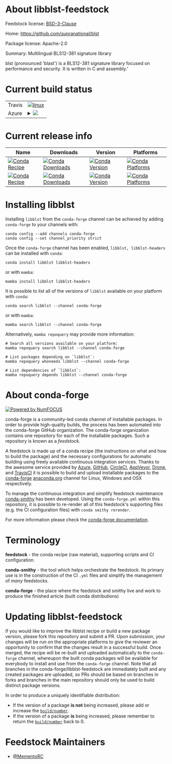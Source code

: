 About libblst-feedstock
=======================

Feedstock license: [BSD-3-Clause](https://github.com/conda-forge/libblst-feedstock/blob/main/LICENSE.txt)

Home: https://github.com/supranational/blst

Package license: Apache-2.0

Summary: Multilingual BLS12-381 signature library

blst (pronounced 'blast') is a BLS12-381 signature library focused
on performance and security. It is written in C and assembly.'


Current build status
====================


<table><tr>
    <td>Travis</td>
    <td>
      <a href="https://app.travis-ci.com/conda-forge/libblst-feedstock">
        <img alt="linux" src="https://img.shields.io/travis/com/conda-forge/libblst-feedstock/main.svg?label=Linux">
      </a>
    </td>
  </tr>
    
  <tr>
    <td>Azure</td>
    <td>
      <details>
        <summary>
          <a href="https://dev.azure.com/conda-forge/feedstock-builds/_build/latest?definitionId=23687&branchName=main">
            <img src="https://dev.azure.com/conda-forge/feedstock-builds/_apis/build/status/libblst-feedstock?branchName=main">
          </a>
        </summary>
        <table>
          <thead><tr><th>Variant</th><th>Status</th></tr></thead>
          <tbody><tr>
              <td>linux_64</td>
              <td>
                <a href="https://dev.azure.com/conda-forge/feedstock-builds/_build/latest?definitionId=23687&branchName=main">
                  <img src="https://dev.azure.com/conda-forge/feedstock-builds/_apis/build/status/libblst-feedstock?branchName=main&jobName=linux&configuration=linux%20linux_64_" alt="variant">
                </a>
              </td>
            </tr><tr>
              <td>linux_aarch64</td>
              <td>
                <a href="https://dev.azure.com/conda-forge/feedstock-builds/_build/latest?definitionId=23687&branchName=main">
                  <img src="https://dev.azure.com/conda-forge/feedstock-builds/_apis/build/status/libblst-feedstock?branchName=main&jobName=linux&configuration=linux%20linux_aarch64_" alt="variant">
                </a>
              </td>
            </tr><tr>
              <td>linux_ppc64le</td>
              <td>
                <a href="https://dev.azure.com/conda-forge/feedstock-builds/_build/latest?definitionId=23687&branchName=main">
                  <img src="https://dev.azure.com/conda-forge/feedstock-builds/_apis/build/status/libblst-feedstock?branchName=main&jobName=linux&configuration=linux%20linux_ppc64le_" alt="variant">
                </a>
              </td>
            </tr><tr>
              <td>osx_64</td>
              <td>
                <a href="https://dev.azure.com/conda-forge/feedstock-builds/_build/latest?definitionId=23687&branchName=main">
                  <img src="https://dev.azure.com/conda-forge/feedstock-builds/_apis/build/status/libblst-feedstock?branchName=main&jobName=osx&configuration=osx%20osx_64_" alt="variant">
                </a>
              </td>
            </tr><tr>
              <td>osx_arm64</td>
              <td>
                <a href="https://dev.azure.com/conda-forge/feedstock-builds/_build/latest?definitionId=23687&branchName=main">
                  <img src="https://dev.azure.com/conda-forge/feedstock-builds/_apis/build/status/libblst-feedstock?branchName=main&jobName=osx&configuration=osx%20osx_arm64_" alt="variant">
                </a>
              </td>
            </tr><tr>
              <td>win_64</td>
              <td>
                <a href="https://dev.azure.com/conda-forge/feedstock-builds/_build/latest?definitionId=23687&branchName=main">
                  <img src="https://dev.azure.com/conda-forge/feedstock-builds/_apis/build/status/libblst-feedstock?branchName=main&jobName=win&configuration=win%20win_64_" alt="variant">
                </a>
              </td>
            </tr>
          </tbody>
        </table>
      </details>
    </td>
  </tr>
</table>

Current release info
====================

| Name | Downloads | Version | Platforms |
| --- | --- | --- | --- |
| [![Conda Recipe](https://img.shields.io/badge/recipe-libblst-green.svg)](https://anaconda.org/conda-forge/libblst) | [![Conda Downloads](https://img.shields.io/conda/dn/conda-forge/libblst.svg)](https://anaconda.org/conda-forge/libblst) | [![Conda Version](https://img.shields.io/conda/vn/conda-forge/libblst.svg)](https://anaconda.org/conda-forge/libblst) | [![Conda Platforms](https://img.shields.io/conda/pn/conda-forge/libblst.svg)](https://anaconda.org/conda-forge/libblst) |
| [![Conda Recipe](https://img.shields.io/badge/recipe-libblst--headers-green.svg)](https://anaconda.org/conda-forge/libblst-headers) | [![Conda Downloads](https://img.shields.io/conda/dn/conda-forge/libblst-headers.svg)](https://anaconda.org/conda-forge/libblst-headers) | [![Conda Version](https://img.shields.io/conda/vn/conda-forge/libblst-headers.svg)](https://anaconda.org/conda-forge/libblst-headers) | [![Conda Platforms](https://img.shields.io/conda/pn/conda-forge/libblst-headers.svg)](https://anaconda.org/conda-forge/libblst-headers) |

Installing libblst
==================

Installing `libblst` from the `conda-forge` channel can be achieved by adding `conda-forge` to your channels with:

```
conda config --add channels conda-forge
conda config --set channel_priority strict
```

Once the `conda-forge` channel has been enabled, `libblst, libblst-headers` can be installed with `conda`:

```
conda install libblst libblst-headers
```

or with `mamba`:

```
mamba install libblst libblst-headers
```

It is possible to list all of the versions of `libblst` available on your platform with `conda`:

```
conda search libblst --channel conda-forge
```

or with `mamba`:

```
mamba search libblst --channel conda-forge
```

Alternatively, `mamba repoquery` may provide more information:

```
# Search all versions available on your platform:
mamba repoquery search libblst --channel conda-forge

# List packages depending on `libblst`:
mamba repoquery whoneeds libblst --channel conda-forge

# List dependencies of `libblst`:
mamba repoquery depends libblst --channel conda-forge
```


About conda-forge
=================

[![Powered by
NumFOCUS](https://img.shields.io/badge/powered%20by-NumFOCUS-orange.svg?style=flat&colorA=E1523D&colorB=007D8A)](https://numfocus.org)

conda-forge is a community-led conda channel of installable packages.
In order to provide high-quality builds, the process has been automated into the
conda-forge GitHub organization. The conda-forge organization contains one repository
for each of the installable packages. Such a repository is known as a *feedstock*.

A feedstock is made up of a conda recipe (the instructions on what and how to build
the package) and the necessary configurations for automatic building using freely
available continuous integration services. Thanks to the awesome service provided by
[Azure](https://azure.microsoft.com/en-us/services/devops/), [GitHub](https://github.com/),
[CircleCI](https://circleci.com/), [AppVeyor](https://www.appveyor.com/),
[Drone](https://cloud.drone.io/welcome), and [TravisCI](https://travis-ci.com/)
it is possible to build and upload installable packages to the
[conda-forge](https://anaconda.org/conda-forge) [anaconda.org](https://anaconda.org/)
channel for Linux, Windows and OSX respectively.

To manage the continuous integration and simplify feedstock maintenance
[conda-smithy](https://github.com/conda-forge/conda-smithy) has been developed.
Using the ``conda-forge.yml`` within this repository, it is possible to re-render all of
this feedstock's supporting files (e.g. the CI configuration files) with ``conda smithy rerender``.

For more information please check the [conda-forge documentation](https://conda-forge.org/docs/).

Terminology
===========

**feedstock** - the conda recipe (raw material), supporting scripts and CI configuration.

**conda-smithy** - the tool which helps orchestrate the feedstock.
                   Its primary use is in the construction of the CI ``.yml`` files
                   and simplify the management of *many* feedstocks.

**conda-forge** - the place where the feedstock and smithy live and work to
                  produce the finished article (built conda distributions)


Updating libblst-feedstock
==========================

If you would like to improve the libblst recipe or build a new
package version, please fork this repository and submit a PR. Upon submission,
your changes will be run on the appropriate platforms to give the reviewer an
opportunity to confirm that the changes result in a successful build. Once
merged, the recipe will be re-built and uploaded automatically to the
`conda-forge` channel, whereupon the built conda packages will be available for
everybody to install and use from the `conda-forge` channel.
Note that all branches in the conda-forge/libblst-feedstock are
immediately built and any created packages are uploaded, so PRs should be based
on branches in forks and branches in the main repository should only be used to
build distinct package versions.

In order to produce a uniquely identifiable distribution:
 * If the version of a package **is not** being increased, please add or increase
   the [``build/number``](https://docs.conda.io/projects/conda-build/en/latest/resources/define-metadata.html#build-number-and-string).
 * If the version of a package **is** being increased, please remember to return
   the [``build/number``](https://docs.conda.io/projects/conda-build/en/latest/resources/define-metadata.html#build-number-and-string)
   back to 0.

Feedstock Maintainers
=====================

* [@MementoRC](https://github.com/MementoRC/)

